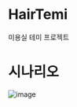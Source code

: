 # HairTemi
 미용실 테미 프로젝트

# 시나리오
![image](https://user-images.githubusercontent.com/61692372/181076357-a79df6e5-e415-46ea-921e-9e63c841d8d7.png)
